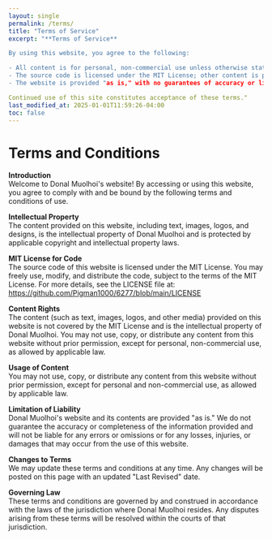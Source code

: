 ```yaml
---
layout: single
permalink: /terms/
title: "Terms of Service"
excerpt: "**Terms of Service**  

By using this website, you agree to the following:  

- All content is for personal, non-commercial use unless otherwise stated.  
- The source code is licensed under the MIT License; other content is protected by copyright laws.  
- The website is provided "as is," with no guarantees of accuracy or liability for damages.  

Continued use of this site constitutes acceptance of these terms."
last_modified_at: 2025-01-01T11:59:26-04:00
toc: false
---
```



# Terms and Conditions  

**Introduction**  
Welcome to Donal Muolhoi's website! By accessing or using this website, you agree to comply with and be bound by the following terms and conditions of use.  

**Intellectual Property**  
The content provided on this website, including text, images, logos, and designs, is the intellectual property of Donal Muolhoi and is protected by applicable copyright and intellectual property laws.  

**MIT License for Code**  
The source code of this website is licensed under the MIT License. You may freely use, modify, and distribute the code, subject to the terms of the MIT License. For more details, see the LICENSE file at: https://github.com/Pigman1000/6277/blob/main/LICENSE  

**Content Rights**  
The content (such as text, images, logos, and other media) provided on this website is not covered by the MIT License and is the intellectual property of Donal Muolhoi. You may not use, copy, or distribute any content from this website without prior permission, except for personal, non-commercial use, as allowed by applicable law.  

**Usage of Content**  
You may not use, copy, or distribute any content from this website without prior permission, except for personal and non-commercial use, as allowed by applicable law.  

**Limitation of Liability**  
Donal Muolhoi's website and its contents are provided "as is." We do not guarantee the accuracy or completeness of the information provided and will not be liable for any errors or omissions or for any losses, injuries, or damages that may occur from the use of this website.  

**Changes to Terms**  
We may update these terms and conditions at any time. Any changes will be posted on this page with an updated "Last Revised" date.  

**Governing Law**  
These terms and conditions are governed by and construed in accordance with the laws of the jurisdiction where Donal Muolhoi resides. Any disputes arising from these terms will be resolved within the courts of that jurisdiction.
